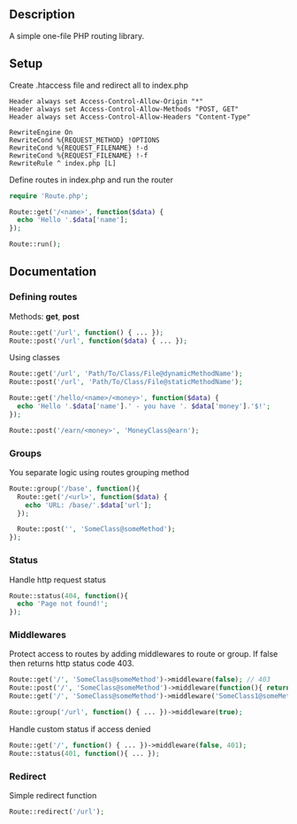 ## Description

A simple one-file PHP routing library.

## Setup

Create .htaccess file and redirect all to index.php

```htaccess
Header always set Access-Control-Allow-Origin "*"
Header always set Access-Control-Allow-Methods "POST, GET"
Header always set Access-Control-Allow-Headers "Content-Type"

RewriteEngine On
RewriteCond %{REQUEST_METHOD} !OPTIONS
RewriteCond %{REQUEST_FILENAME} !-d
RewriteCond %{REQUEST_FILENAME} !-f
RewriteRule ^ index.php [L]
```

Define routes in index.php and run the router

```php
require 'Route.php';

Route::get('/<name>', function($data) {
  echo 'Hello '.$data['name'];
});

Route::run();
```

## Documentation

### Defining routes

Methods: **get**, **post**

```php
Route::get('/url', function() { ... });
Route::post('/url', function($data) { ... });
```

Using classes

```php
Route::get('/url', 'Path/To/Class/File@dynamicMethodName');
Route::post('/url', 'Path/To/Class/File@staticMethodName');
```

```php
Route::get('/hello/<name>/<money>', function($data) {
  echo 'Hello '.$data['name'].' - you have '. $data['money'].'$!';
});

Route::post('/earn/<money>', 'MoneyClass@earn');
```

### Groups

You separate logic using routes grouping method

```php
Route::group('/base', function(){
  Route::get('/<url>', function($data) {
    echo 'URL: /base/'.$data['url'];
  });

  Route::post('', 'SomeClass@someMethod');
});
```

### Status

Handle http request status

```php
Route::status(404, function(){
  echo 'Page not found!';
});
```

### Middlewares

Protect access to routes by adding middlewares to route or group. If false then returns http status code 403.

```php
Route::get('/', 'SomeClass@someMethod')->middleware(false); // 403
Route::post('/', 'SomeClass@someMethod')->middleware(function(){ return true; });
Route::get('/', 'SomeClass@someMethod')->middleware('SomeClass1@someMethod')->middleware('SomeClass2@someMethod');

Route::group('/url', function() { ... })->middleware(true);
```

Handle custom status if access denied

```php
Route::get('/', function() { ... })->middleware(false, 401);
Route::status(401, function(){ ... });
```

### Redirect

Simple redirect function

```php
Route::redirect('/url');
```
